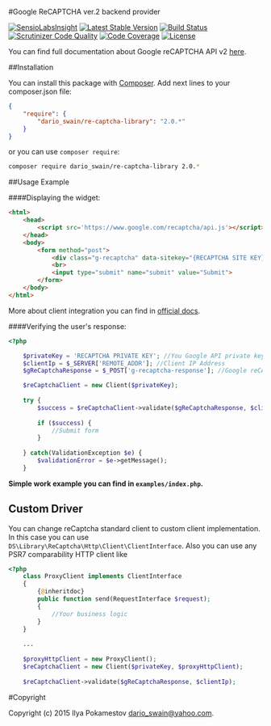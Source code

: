 #Google ReCAPTCHA ver.2 backend provider

[![SensioLabsInsight](https://insight.sensiolabs.com/projects/cbc2c849-3910-4316-bac2-9977c4eda736/big.png)](https://insight.sensiolabs.com/projects/cbc2c849-3910-4316-bac2-9977c4eda736)
[![Latest Stable Version](https://poser.pugx.org/dario_swain/re-captcha-library/v/stable.svg)](https://packagist.org/packages/dario_swain/re-captcha-library)
[![Build Status](https://travis-ci.org/DarioSwain/ReCaptchaLibrary.svg?branch=master)](https://travis-ci.org/DarioSwain/ReCaptchaLibrary)
[![Scrutinizer Code Quality](https://scrutinizer-ci.com/g/DarioSwain/ReCaptchaLibrary/badges/quality-score.png?b=master)](https://scrutinizer-ci.com/g/DarioSwain/ReCaptchaLibrary/?branch=master)
[![Code Coverage](https://scrutinizer-ci.com/g/DarioSwain/ReCaptchaLibrary/badges/coverage.png?b=master)](https://scrutinizer-ci.com/g/DarioSwain/ReCaptchaLibrary/?branch=master)
[![License](https://poser.pugx.org/dario_swain/re-captcha-library/license.svg)](https://packagist.org/packages/dario_swain/re-captcha-library)

You can find full documentation about Google reCAPTCHA API v2 [here](http://developers.google.com/recaptcha/intro).

##Installation

You can install this package with [Composer](http://getcomposer.org/).
Add next lines to your composer.json file:

``` json
{
    "require": {
        "dario_swain/re-captcha-library": "2.0.*"
    }
}
```

or you can use ```composer require```:

``` bash
composer require dario_swain/re-captcha-library 2.0.*
```


##Usage Example

####Displaying the widget:

```html
<html>
    <head>
        <script src='https://www.google.com/recaptcha/api.js'></script>
    </head>
    <body>
        <form method="post">
            <div class="g-recaptcha" data-sitekey="{RECAPTCHA SITE KEY}"></div>
            <br>
            <input type="submit" name="submit" value="Submit">
        </form>
    </body>
</html>
```

More about client integration you can find in [official docs](https://developers.google.com/recaptcha/docs/display).

####Verifying the user's response:

``` php
<?php

    $privateKey = 'RECAPTCHA PRIVATE KEY'; //You Google API private key
    $clientIp = $_SERVER['REMOTE_ADDR']; //Client IP Address
    $gReCaptchaResponse = $_POST['g-recaptcha-response']; //Google reCAPTCHA response

    $reCaptchaClient = new Client($privateKey);
    
    try {
        $success = $reCaptchaClient->validate($gReCaptchaResponse, $clientIp);
        
        if ($success) {
            //Submit form
        }
        
    } catch(ValidationException $e) {
        $validationError = $e->getMessage();
    }    

```

**Simple work example you can find in ```examples/index.php```.**


Custom Driver
-------------

You can change reCaptcha standard client to custom client implementation. In this case you can use 
```DS\Library\ReCaptcha\Http\Client\ClientInterface```. Also you can use any PSR7 comparability HTTP client like 

``` php
<?php
    class ProxyClient implements ClientInterface
    {
        {@inheritdoc}
        public function send(RequestInterface $request);
        {
            //Your business logic
        }
    }
    
    ...
    
    $proxyHttpClient = new ProxyClient();
    $reCaptchaClient = new Client($privateKey, $proxyHttpClient);
    
	$reCaptchaClient->validate($gReCaptchaResponse, $clientIp);

```

#Copyright

Copyright (c) 2015 Ilya Pokamestov <dario_swain@yahoo.com>.
